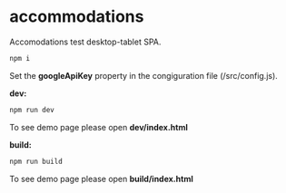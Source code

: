 # accommodations
Accomodations test desktop-tablet SPA.  

```sh
npm i
```
Set the **googleApiKey** property in the congiguration file (/src/config.js).

**dev:**

```sh
npm run dev
```
To see demo page please open **dev/index.html**


**build:**

```sh
npm run build
```
To see demo page please open **build/index.html**

